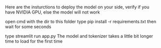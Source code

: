 Here are the insturctions to deploy the model on your side, verify if you have NVIDIA GPU, else the model will not work

open cmd with the dir to this folder
type
pip install -r requirements.txt
then wait for some seconds

type
streamlit run app.py
The model and tokenizer takes a little bit longer time to load for the first time
